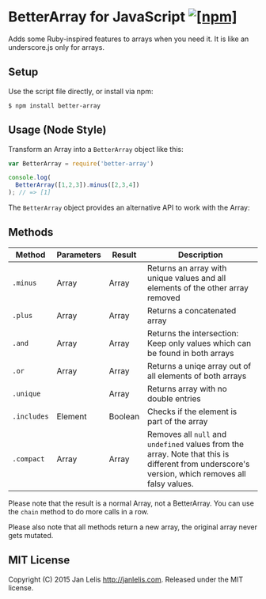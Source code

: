 # BetterArray for JavaScript [![[npm]](https://img.shields.io/npm/v/better-array.svg)](https://www.npmjs.com/package/better-array)

Adds some Ruby-inspired features to arrays when you need it. It is like an underscore.js only for arrays.

## Setup

Use the script file directly, or install via npm:

    $ npm install better-array

## Usage (Node Style)

Transform an Array into a `BetterArray` object like this:

```javascript
var BetterArray = require('better-array')

console.log(
  BetterArray([1,2,3]).minus([2,3,4])
); // => [1]
```

The `BetterArray` object provides an alternative API to work with the Array:

## Methods

Method | Parameters | Result | Description
-------|------------|--------|------------
`.minus` | Array | Array | Returns an array with unique values and all elements of the other array removed
`.plus` | Array | Array | Returns a concatenated array
`.and` | Array | Array | Returns the intersection: Keep only values which can be found in both arrays
`.or` | Array | Array | Returns a uniqe array out of all elements of both arrays
`.unique` | | Array | Returns array with no double entries
`.includes` | Element | Boolean | Checks if the element is part of the array
`.compact` | Array | Array | Removes all `null` and `undefined` values from the array. Note that this is different from underscore's version, which removes all falsy values.

Please note that the result is a normal Array, not a BetterArray. You can use the `chain` method to do more calls in a row.

Please also note that all methods return a new array, the original array never gets mutated.

## MIT License

Copyright (C) 2015 Jan Lelis <http://janlelis.com>. Released under the MIT license.
